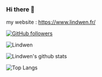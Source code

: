### Hi there 👋

my website : https://www.lindwen.fr/

[![GitHub followers](https://img.shields.io/github/followers/Lindwen?label=Follow&style=social)](https://github.com/Lindwen/?tab=follow)

![Lindwen](https://komarev.com/ghpvc/?username=Lindwen)

![Lindwen's github stats](https://github-readme-stats.vercel.app/api?username=Lindwen&show_icons=true&hide_border=true) 

![Top Langs](https://github-readme-stats.vercel.app/api/top-langs/?username=Lindwen&layout=compact&hide_border=true)
